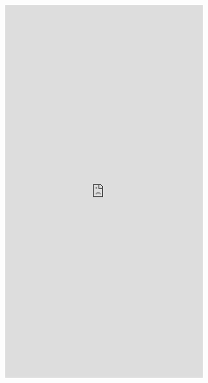 <iframe src="https://docs.google.com/forms/d/e/1FAIpQLSfzmaF8K3TQIfnU5AgTNtHAxwB6VXkVFWcxQhCNoaDwDThg_w/viewform?embedded=true" width="640" height="1205" frameborder="0" marginheight="0" marginwidth="0">Loading…</iframe>
